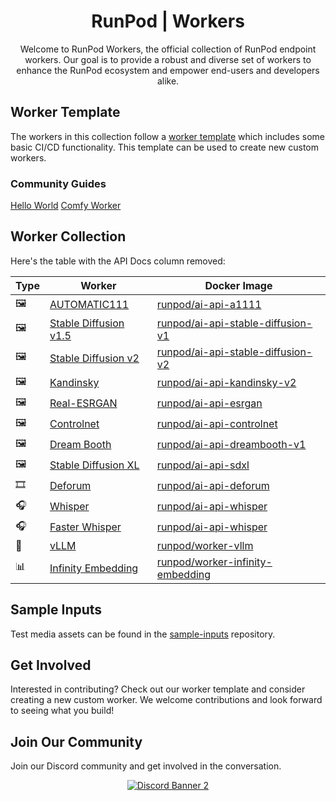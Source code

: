 <div align="center">
<h1>RunPod | Workers</h1>

Welcome to RunPod Workers, the official collection of RunPod endpoint workers. Our goal is to provide a robust and diverse set of workers to enhance the RunPod ecosystem and empower end-users and developers alike.
</div>

## Worker Template

The workers in this collection follow a [worker template](https://github.com/runpod-workers/worker-template) which includes some basic CI/CD functionality. This template can be used to create new custom workers.

### Community Guides

[Hello World](https://github.com/blib-la/runpod-worker-helloworld)
[Comfy Worker](https://github.com/blib-la/runpod-worker-comfy)

## Worker Collection

Here's the table with the API Docs column removed:

| Type | Worker                                                                                | Docker Image                                                                                    |
|------|---------------------------------------------------------------------------------------|-------------------------------------------------------------------------------------------------|
| 🖼️   | [AUTOMATIC111](https://github.com/runpod-workers/worker-a1111)                        | [runpod/ai-api-a1111](https://hub.docker.com/r/runpod/ai-api-a1111)                             |
| 🖼️   | [Stable Diffusion v1.5](https://github.com/runpod-workers/worker-stable_diffusion_v1) | [runpod/ai-api-stable-diffusion-v1](https://hub.docker.com/r/runpod/ai-api-stable-diffusion-v1) |
| 🖼️   | [Stable Diffusion v2](https://github.com/runpod-workers/worker-stable_diffusion_v2)   | [runpod/ai-api-stable-diffusion-v2](https://hub.docker.com/r/runpod/ai-api-stable-diffusion-v2) |
| 🖼️   | [Kandinsky](https://github.com/runpod-workers/worker-kandinsky)                       | [runpod/ai-api-kandinsky-v2](https://hub.docker.com/r/runpod/ai-api-kandinsky-v2)               |
| 🖼️   | [Real-ESRGAN](https://github.com/runpod-workers/worker-esrgan)                        | [runpod/ai-api-esrgan](https://hub.docker.com/r/runpod/ai-api-esrgan)                           |
| 🖼️   | [Controlnet](https://github.com/runpod-workers/worker-controlnet)                     | [runpod/ai-api-controlnet](https://hub.docker.com/r/runpod/ai-api-controlnet)                   |
| 🖼️   | [Dream Booth](https://github.com/runpod-workers/worker-dreambooth)                    | [runpod/ai-api-dreambooth-v1](https://hub.docker.com/r/runpod/ai-api-dreambooth-v1)             |
| 🖼️   | [Stable Diffusion XL](https://github.com/runpod-workers/worker-sdxl)                  | [runpod/ai-api-sdxl](https://hub.docker.com/r/runpod/ai-api-sdxl)                               |
| 🎞️   | [Deforum](https://github.com/runpod-workers/worker-deforum)                           | [runpod/ai-api-deforum](https://hub.docker.com/r/runpod/ai-api-deforum)                         |
| 🎧   | [Whisper](https://github.com/runpod-workers/worker-whisper)                           | [runpod/ai-api-whisper](https://hub.docker.com/r/runpod/ai-api-whisper)                         |
| 🎧   | [Faster Whisper](https://github.com/runpod-workers/worker-faster_whisper)             | [runpod/ai-api-whisper](https://hub.docker.com/r/runpod/ai-api-faster-whisper)                  |
| 💬   | [vLLM](https://github.com/runpod-workers/worker-vllm)                                 | [runpod/worker-vllm](https://hub.docker.com/r/runpod/worker-vllm)                               |
| 📊   | [Infinity Embedding](https://github.com/runpod-workers/worker-infinity-embedding)     | [runpod/worker-infinity-embedding](https://hub.docker.com/r/runpod/worker-infinity-embedding)   |                   | 🔄   | [Websocket](https://github.com/runpod-workers/worker-websocket)                       |                                                                                                 |

## Sample Inputs

Test media assets can be found in the [sample-inputs](https://github.com/runpod-workers/sample-inputs) repository.

## Get Involved

Interested in contributing? Check out our worker template and consider creating a new custom worker. We welcome contributions and look forward to seeing what you build!

## Join Our Community

Join our Discord community and get involved in the conversation.

<div align="center">

<a target="_blank" href="https://discord.gg/pJ3P2DbUUq">![Discord Banner 2](https://discordapp.com/api/guilds/912829806415085598/widget.png?style=banner2)</a>

</div>
